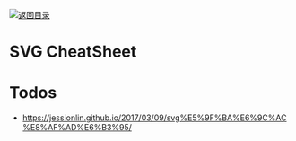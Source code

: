 [![返回目录](https://parg.co/UCb)](https://github.com/wxyyxc1992/Awesome-CheatSheet)

# SVG CheatSheet

# Todos

- https://jessionlin.github.io/2017/03/09/svg%E5%9F%BA%E6%9C%AC%E8%AF%AD%E6%B3%95/
